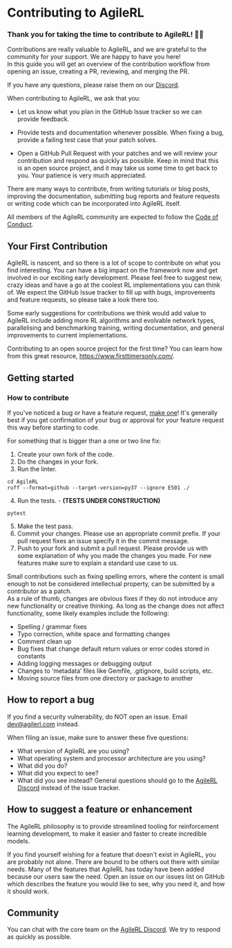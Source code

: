 # Contributing to AgileRL

### Thank you for taking the time to contribute to AgileRL! 🤖🎉

Contributions are really valuable to AgileRL, and we are grateful to the community for your support. We are happy to have you here!<br>
In this guide you will get an overview of the contribution workflow from opening an issue, creating a PR, reviewing, and merging the PR.

If you have any questions, please raise them on our [Discord](https://discord.gg/eB8HyTA2ux).

When contributing to AgileRL, we ask that you:

- Let us know what you plan in the GitHub Issue tracker so we can provide feedback.

- Provide tests and documentation whenever possible. When fixing a bug, provide a failing test case that your patch solves.

- Open a GitHub Pull Request with your patches and we will review your contribution and respond as quickly as possible. Keep in mind that this is an open source project, and it may take us some time to get back to you. Your patience is very much appreciated.

There are many ways to contribute, from writing tutorials or blog posts, improving the documentation, submitting bug reports and feature requests or writing code which can be incorporated into AgileRL itself.

All members of the AgileRL community are expected to follow the [Code of Conduct](https://github.com/AgileRL/AgileRL/blob/main/CODE_OF_CONDUCT.md).

## Your First Contribution
AgileRL is nascent, and so there is a lot of scope to contribute on what you find interesting. You can have a big impact on the framework now and get involved in our exciting early development.
Please feel free to suggest new, crazy ideas and have a go at the coolest RL implementations you can think of. 
We expect the GitHub Issue tracker to fill up with bugs, improvements and feature requests, so please take a look there too.

Some early suggestions for contributions we think would add value to AgileRL include adding more RL algorithms and evolvable network types, parallelising and benchmarking training, writing documentation, and general improvements to current implementations.

Contributing to an open source project for the first time? You can learn how from this great resource, https://www.firsttimersonly.com/.

## Getting started
### How to contribute
If you've noticed a bug or have a feature request, [make one](https://github.com/agilerl/agilerl/issues/new)! It's generally best if you get confirmation of your bug or approval for your feature request this way before starting to code.

For something that is bigger than a one or two line fix:

1. Create your own fork of the code.
2. Do the changes in your fork.
3. Run the linter.
````
cd AgileRL
ruff --format=github --target-version=py37 --ignore E501 ./
````
4. Run the tests. - **(TESTS UNDER CONSTRUCTION)**
````
pytest
````
5. Make the test pass.
6. Commit your changes. Please use an appropriate commit prefix. If your pull request fixes an issue specify it in the commit message.
7. Push to your fork and submit a pull request. Please provide us with some explanation of why you made the changes you made. For new features make sure to explain a standard use case to us.

Small contributions such as fixing spelling errors, where the content is small enough to not be considered intellectual property, can be submitted by a contributor as a patch. <br>
As a rule of thumb, changes are obvious fixes if they do not introduce any new functionality or creative thinking. As long as the change does not affect functionality, some likely examples include the following:

- Spelling / grammar fixes
- Typo correction, white space and formatting changes
- Comment clean up
- Bug fixes that change default return values or error codes stored in constants
- Adding logging messages or debugging output
- Changes to ‘metadata’ files like Gemfile, .gitignore, build scripts, etc.
- Moving source files from one directory or package to another

## How to report a bug
If you find a security vulnerability, do NOT open an issue. Email dev@agilerl.com instead.

When filing an issue, make sure to answer these five questions:

- What version of AgileRL are you using?
- What operating system and processor architecture are you using?
- What did you do?
- What did you expect to see?
- What did you see instead? General questions should go to the [AgileRL Discord](https://discord.gg/eB8HyTA2ux) instead of the issue tracker.

## How to suggest a feature or enhancement
The AgileRL philosophy is to provide streamlined tooling for reinforcement learning development, to make it easier and faster to create incredible models.

If you find yourself wishing for a feature that doesn't exist in AgileRL, you are probably not alone. There are bound to be others out there with similar needs. Many of the features that AgileRL has today have been added because our users saw the need. Open an issue on our issues list on GitHub which describes the feature you would like to see, why you need it, and how it should work.

## Community
You can chat with the core team on the [AgileRL Discord](https://discord.gg/eB8HyTA2ux). We try to respond as quickly as possible.

